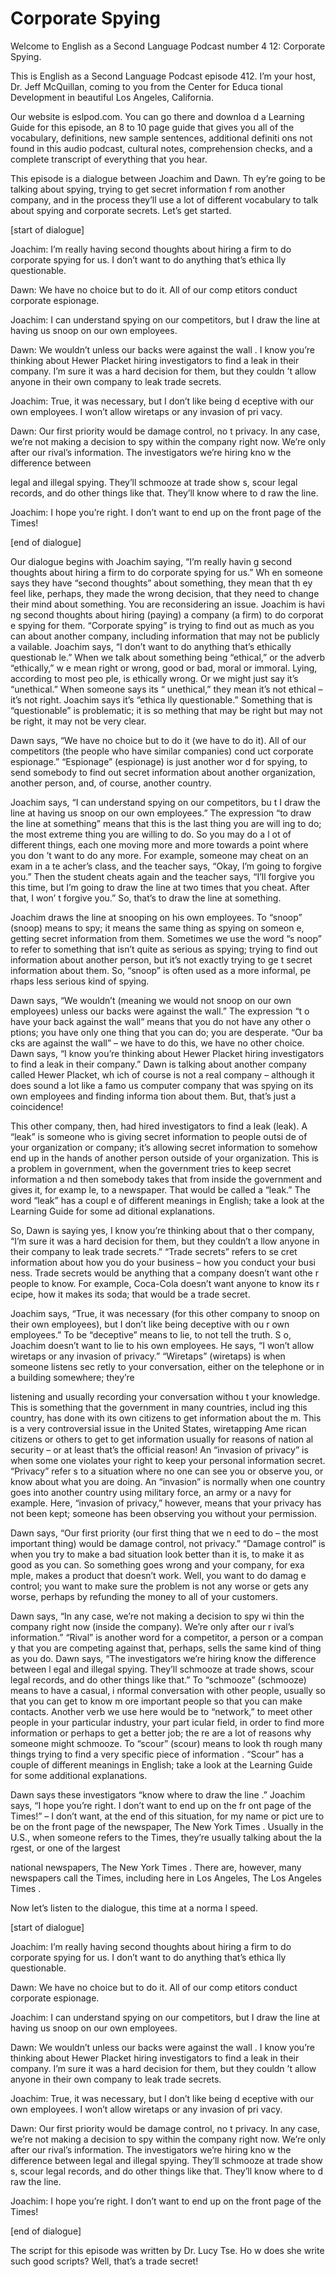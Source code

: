 # Corporate Spying

Welcome to English as a Second Language Podcast number 4 12: Corporate Spying.

This is English as a Second Language Podcast episode 412.  I’m your host, Dr. Jeff McQuillan, coming to you from the Center for Educa tional Development in beautiful Los Angeles, California.

Our website is eslpod.com.  You can go there and downloa d a Learning Guide for this episode, an 8 to 10 page guide that gives you all of the vocabulary, definitions, new sample sentences, additional definiti ons not found in this audio podcast, cultural notes, comprehension checks, and a complete  transcript of everything that you hear.

This episode is a dialogue between Joachim and Dawn.  Th ey’re going to be talking about spying, trying to get secret information f rom another company, and in the process they’ll use a lot of different vocabulary to talk about spying and corporate secrets.  Let’s get started.

[start of dialogue]

Joachim:  I’m really having second thoughts about hiring a  firm to do corporate spying for us.  I don’t want to do anything that’s ethica lly questionable.

Dawn:  We have no choice but to do it.  All of our comp etitors conduct corporate espionage.

Joachim:  I can understand spying on our competitors, but I draw the line at having us snoop on our own employees.

Dawn:  We wouldn’t unless our backs were against the wall .  I know you’re thinking about Hewer Placket hiring investigators to find  a leak in their company. I’m sure it was a hard decision for them, but they couldn ’t allow anyone in their own company to leak trade secrets.

Joachim:  True, it was necessary, but I don’t like being d eceptive with our own employees.  I won’t allow wiretaps or any invasion of pri vacy.

Dawn:  Our first priority would be damage control, no t privacy.  In any case, we’re not making a decision to spy within the company right now.   We’re only after our rival’s information.  The investigators we’re hiring kno w the difference between

 legal and illegal spying.  They’ll schmooze at trade show s, scour legal records, and do other things like that.  They’ll know where to d raw the line.

Joachim:  I hope you’re right.  I don’t want to end up  on the front page of the Times!

[end of dialogue]

Our dialogue begins with Joachim saying, “I’m really havin g second thoughts about hiring a firm to do corporate spying for us.”  Wh en someone says they have “second thoughts” about something, they mean that th ey feel like, perhaps, they made the wrong decision, that they need to change their mind about something.  You are reconsidering an issue.  Joachim is havi ng second thoughts about hiring (paying) a company (a firm) to do corporat e spying for them. “Corporate spying” is trying to find out as much as you can  about another company, including information that may not be publicly a vailable.  Joachim says, “I don’t want to do anything that’s ethically questionab le.”  When we talk about something being “ethical,” or the adverb “ethically,” w e mean right or wrong, good or bad, moral or immoral.  Lying, according to most peo ple, is ethically wrong.  Or we might just say it’s “unethical.”  When someone says its “ unethical,” they mean it’s not ethical – it’s not right.  Joachim says it’s “ethica lly questionable.” Something that is “questionable” is problematic; it is so mething that may be right but may not be right, it may not be very clear.

Dawn says, “We have no choice but to do it (we have to do  it).  All of our competitors (the people who have similar companies) cond uct corporate espionage.”  “Espionage” (espionage) is just another wor d for spying, to send somebody to find out secret information about another organization, another person, and, of course, another country.

Joachim says, “I can understand spying on our competitors, bu t I draw the line at having us snoop on our own employees.”  The expression “to draw the line at something” means that this is the last thing you are will ing to do; the most extreme thing you are willing to do.  So you may do a l ot of different things, each one moving more and more towards a point where you don ’t want to do any more.  For example, someone may cheat on an exam in a te acher’s class, and the teacher says, “Okay, I’m going to forgive you.”  Then the student cheats again and the teacher says, “I’ll forgive you this time, but I’m going to draw the line at two times that you cheat.  After that, I won’ t forgive you.”  So, that’s to draw the line at something.

 Joachim draws the line at snooping on his own employees.  To “snoop” (snoop) means to spy; it means the same thing as spying on someon e, getting secret information from them.  Sometimes we use the word “s noop” to refer to something that isn’t quite as serious as spying; trying to find out information about another person, but it’s not exactly trying to ge t secret information about them.  So, “snoop” is often used as a more informal, pe rhaps less serious kind of spying.

Dawn says, “We wouldn’t (meaning we would not snoop on our own employees) unless our backs were against the wall.”  The expression “t o have your back against the wall” means that you do not have any other o ptions; you have only one thing that you can do; you are desperate.  “Our ba cks are against the wall” – we have to do this, we have no other choice.  Dawn says, “I  know you’re thinking about Hewer Placket hiring investigators to find a leak in their company.”  Dawn is talking about another company called Hewer Placket, wh ich of course is not a real company – although it does sound a lot like a famo us computer company that was spying on its own employees and finding informa tion about them.  But, that’s just a coincidence!

This other company, then, had hired investigators to find  a leak (leak).  A “leak” is someone who is giving secret information to people outsi de of your organization or company; it’s allowing secret information to somehow end up in the hands of another person outside of your organization.  This is a problem in government, when the government tries to keep secret information a nd then somebody takes that from inside the government and gives it, for examp le, to a newspaper.  That would be called a “leak.”  The word “leak” has a coupl e of different meanings in English; take a look at the Learning Guide for some ad ditional explanations.

So, Dawn is saying yes, I know you’re thinking about that o ther company, “I’m sure it was a hard decision for them, but they couldn’t a llow anyone in their company to leak trade secrets.”  “Trade secrets” refers to se cret information about how you do your business – how you conduct your busi ness.  Trade secrets would be anything that a company doesn’t want othe r people to know. For example, Coca-Cola doesn’t want anyone to know its r ecipe, how it makes its soda; that would be a trade secret.

Joachim says, “True, it was necessary (for this other company to  snoop on their own employees), but I don’t like being deceptive with ou r own employees.”  To be “deceptive” means to lie, to not tell the truth.  S o, Joachim doesn’t want to lie to his own employees.  He says, “I won’t allow wiretaps or  any invasion of privacy.”  “Wiretaps” (wiretaps) is when someone listens sec retly to your conversation, either on the telephone or in a building  somewhere; they’re

 listening and usually recording your conversation withou t your knowledge.  This is something that the government in many countries, includ ing this country, has done with its own citizens to get information about the m.  This is a very controversial issue in the United States, wiretapping Ame rican citizens or others to get to get information usually for reasons of nation al security – or at least that’s the official reason!  An “invasion of privacy” is when some one violates your right to keep your personal information secret.  “Privacy” refer s to a situation where no one can see you or observe you, or know about what you are  doing.  An “invasion” is normally when one country goes into another country using military force, an army or a navy for example.  Here, “invasion of  privacy,” however, means that your privacy has not been kept; someone has been  observing you without your permission.

Dawn says, “Our first priority (our first thing that we n eed to do – the most important thing) would be damage control, not privacy.”   “Damage control” is when you try to make a bad situation look better than it  is, to make it as good as you can.  So something goes wrong and your company, for exa mple, makes a product that doesn’t work.  Well, you want to do damag e control; you want to make sure the problem is not any worse or gets any worse, perhaps by refunding the money to all of your customers.

Dawn says, “In any case, we’re not making a decision to spy wi thin the company right now (inside the company).  We’re only after our r ival’s information.”  “Rival” is another word for a competitor, a person or a compan y that you are competing against that, perhaps, sells the same kind of thing as you  do.  Dawn says, “The investigators we’re hiring know the difference between l egal and illegal spying. They’ll schmooze at trade shows, scour legal records, and do  other things like that.”  To “schmooze” (schmooze) means to have a casual, i nformal conversation with other people, usually so that you can get to know m ore important people so that you can make contacts.  Another verb we use here would  be to “network,” to meet other people in your particular industry, your part icular field, in order to find more information or perhaps to get a better job; the re are a lot of reasons why someone might schmooze.  To “scour” (scour) means to look th rough many things trying to find a very specific piece of information .  “Scour” has a couple of different meanings in English; take a look at the Learning Guide for some additional explanations.

Dawn says these investigators “know where to draw the line .”  Joachim says, “I hope you’re right.  I don’t want to end up on the fr ont page of the Times!” – I don’t want, at the end of this situation, for my name or pict ure to be on the front page of the newspaper, The New York Times .  Usually in the U.S., when someone refers to the Times, they’re usually talking about the la rgest, or one of the largest

 national newspapers, The New York Times .  There are, however, many newspapers call the Times, including here in Los Angeles,  The Los Angeles Times .

Now let’s listen to the dialogue, this time at a norma l speed.

[start of dialogue]

Joachim:  I’m really having second thoughts about hiring a  firm to do corporate spying for us.  I don’t want to do anything that’s ethica lly questionable.

Dawn:  We have no choice but to do it.  All of our comp etitors conduct corporate espionage.

Joachim:  I can understand spying on our competitors, but I draw the line at having us snoop on our own employees.

Dawn:  We wouldn’t unless our backs were against the wall .  I know you’re thinking about Hewer Placket hiring investigators to find  a leak in their company. I’m sure it was a hard decision for them, but they couldn ’t allow anyone in their own company to leak trade secrets.

Joachim:  True, it was necessary, but I don’t like being d eceptive with our own employees.  I won’t allow wiretaps or any invasion of pri vacy.

Dawn:  Our first priority would be damage control, no t privacy.  In any case, we’re not making a decision to spy within the company right now.   We’re only after our rival’s information.  The investigators we’re hiring kno w the difference between legal and illegal spying.  They’ll schmooze at trade show s, scour legal records, and do other things like that.  They’ll know where to d raw the line.

Joachim:  I hope you’re right.  I don’t want to end up  on the front page of the Times!

[end of dialogue]

The script for this episode was written by Dr. Lucy Tse.  Ho w does she write such good scripts?  Well, that’s a trade secret!





